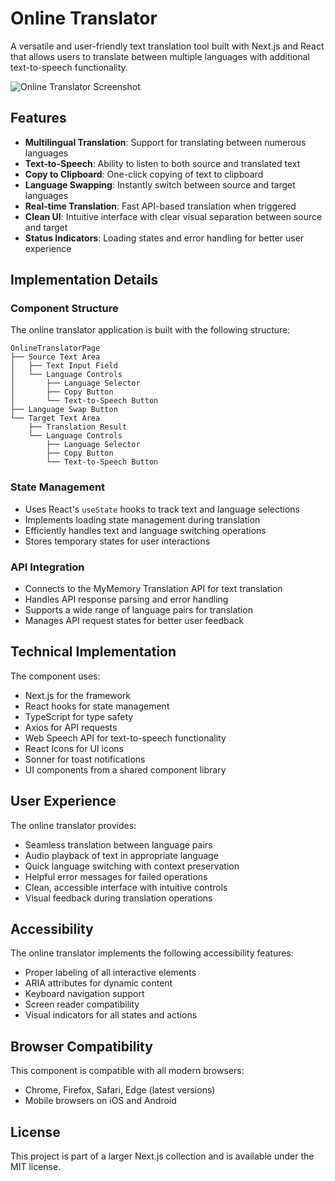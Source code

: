 # Online Translator

A versatile and user-friendly text translation tool built with Next.js and React that allows users to translate between multiple languages with additional text-to-speech functionality.

![Online Translator Screenshot](https://ik.imagekit.io/nagoevid/nextjs-projects/online-translator.png?updatedAt=1748939633200)

## Features

- **Multilingual Translation**: Support for translating between numerous languages
- **Text-to-Speech**: Ability to listen to both source and translated text
- **Copy to Clipboard**: One-click copying of text to clipboard
- **Language Swapping**: Instantly switch between source and target languages
- **Real-time Translation**: Fast API-based translation when triggered
- **Clean UI**: Intuitive interface with clear visual separation between source and target
- **Status Indicators**: Loading states and error handling for better user experience

## Implementation Details

### Component Structure

The online translator application is built with the following structure:

```
OnlineTranslatorPage
├── Source Text Area
│   ├── Text Input Field
│   └── Language Controls
│       ├── Language Selector
│       ├── Copy Button
│       └── Text-to-Speech Button
├── Language Swap Button
└── Target Text Area
    ├── Translation Result
    └── Language Controls
        ├── Language Selector
        ├── Copy Button
        └── Text-to-Speech Button
```

### State Management

- Uses React's `useState` hooks to track text and language selections
- Implements loading state management during translation
- Efficiently handles text and language switching operations
- Stores temporary states for user interactions

### API Integration

- Connects to the MyMemory Translation API for text translation
- Handles API response parsing and error handling
- Supports a wide range of language pairs for translation
- Manages API request states for better user feedback

## Technical Implementation

The component uses:

- Next.js for the framework
- React hooks for state management
- TypeScript for type safety
- Axios for API requests
- Web Speech API for text-to-speech functionality
- React Icons for UI icons
- Sonner for toast notifications
- UI components from a shared component library

## User Experience

The online translator provides:

- Seamless translation between language pairs
- Audio playback of text in appropriate language
- Quick language switching with context preservation
- Helpful error messages for failed operations
- Clean, accessible interface with intuitive controls
- Visual feedback during translation operations

## Accessibility

The online translator implements the following accessibility features:

- Proper labeling of all interactive elements
- ARIA attributes for dynamic content
- Keyboard navigation support
- Screen reader compatibility
- Visual indicators for all states and actions

## Browser Compatibility

This component is compatible with all modern browsers:

- Chrome, Firefox, Safari, Edge (latest versions)
- Mobile browsers on iOS and Android

## License

This project is part of a larger Next.js collection and is available under the MIT license. 